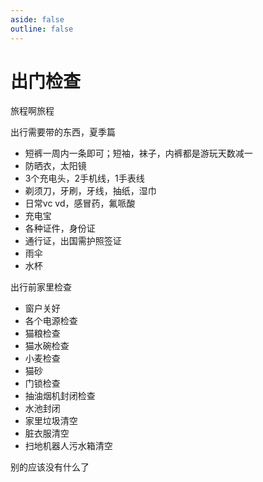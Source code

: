 ```yaml
---
aside: false
outline: false
---
```


# 出门检查

旅程啊旅程

出行需要带的东西，夏季篇

- 短裤一周内一条即可；短袖，袜子，内裤都是游玩天数减一
- 防晒衣，太阳镜
- 3个充电头，2手机线，1手表线
- 剃须刀，牙刷，牙线，抽纸，湿巾
- 日常vc vd，感冒药，氟哌酸
- 充电宝
- 各种证件，身份证
- 通行证，出国需护照签证
- 雨伞
- 水杯

出行前家里检查

- 窗户关好
- 各个电源检查
- 猫粮检查
- 猫水碗检查
- 小麦检查
- 猫砂
- 门锁检查
- 抽油烟机封闭检查
- 水池封闭
- 家里垃圾清空
- 脏衣服清空
- 扫地机器人污水箱清空

别的应该没有什么了
